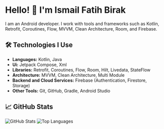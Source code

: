 # Hello! 👋 I'm Ismail Fatih Birak

I am an Android developer. I work with tools and frameworks such as Kotlin, Retrofit, Coroutines, Flow, MVVM, Clean Architecture, Room, and Firebase.

## 🛠️ Technologies I Use

- **Languages:** Kotlin, Java
- **Ui:** Jetpack Compose, Xml
- **Libraries:** Retrofit, Coroutines, Flow, Room, Hilt, Livedata, StateFlow
- **Architecture:** MVVM, Clean Architecture, Multi Module
- **Backend and Cloud Services:** Firebase (Authentication, Firestore, Storage)
- **Other Tools:** Git, GitHub, Gradle, Android Studio

## 📈 GitHub Stats

![GitHub Stats](https://github-readme-stats.vercel.app/api?username=ismailfatihbirak&show_icons=true&theme=radical)
![Top Languages](https://github-readme-stats.vercel.app/api/top-langs/?username=ismailfatihbirak&layout=compact&theme=radical)

